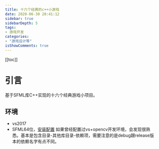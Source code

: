```yaml
---
title: 十六个经典的c++小游戏
date: 2020-06-30 20:41:12
sidebar: true
sidebarDepth: 5
tags:
- 游戏开发
categories:
- "游戏设计等"
isShowComments: true
---
```


[[toc]]

# 引言
基于SFML库C++实现的十六个经典游戏小项目。

## 环境
- vs2017
- SFML64位，[安装配置](https://www.sfml-dev.org/tutorials/2.5/start-vc.php)
如果曾经配置过vs+opencv开发环境，会发现很熟悉。基本是包含目录-其他库目录-依赖项，需要注意的是debug跟release版本的依赖名字有点不同。

